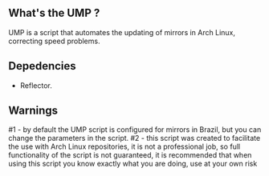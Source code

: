 ## What's the UMP ?
UMP is a script that automates the updating of mirrors in Arch Linux, correcting speed problems.

## Depedencies
- Reflector.

## Warnings
#1 - by default the UMP script is configured for mirrors in Brazil, but you can change the parameters in the script.
#2 - this script was created to facilitate the use with Arch Linux repositories, it is not a professional job, so full functionality of the script is not guaranteed, it is recommended that when using this script you know exactly what you are doing, use at your own risk
